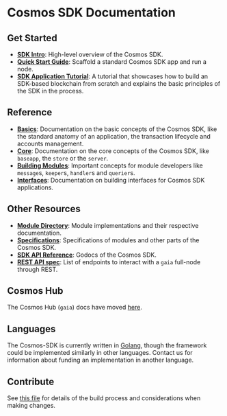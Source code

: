 <!--
layout: homepage
title: Cosmos SDK Documentation
description: Cosmos SDK is the world’s most popular framework for building application-specific blockchains.
sections:
  - title: Introduction
    desc: High-level overview of the Cosmos SDK.
    url: /intro/overview.html
    icon: introduction
  - title: Basics
    desc: Anatomy of a blockchain, transaction lifecycle, accounts and more.
    icon: basics
    url: /basics/app-anatomy.html
  - title: Core Concepts
    desc: Read about the core concepts like `baseapp`, the store, or the server.
    icon: core
    url: /core/baseapp.html
  - title: Building Modules
    desc: Discover how to build modules for the Cosmos SDK.
    icon: modules
    url: /building-modules/intro.html
  - title: Interfaces
    desc: Build interfaces for Cosmos SDK applications.
    icon: interfaces
    url: /interfaces/interfaces-intro.html
  - title: Modules
    desc: Explore existing modules to build your application with.
    icon: specifications
    url: /modules/
  - title: Upgrading to v0.40.0
    desc: Upgrade a chain to use Cosmos-SDK v0.40.0
    icon: upgrades
    url: /upgrades
stack:
  - title: Cosmos Hub
    desc: The first of thousands of interconnected blockchains on the Cosmos Network.
    color: "#BA3FD9"
    label: hub
    url: http://hub.cosmos.network
  - title: Tendermint Core
    desc: The leading BFT engine for building blockchains, powering Cosmos SDK.
    color: "#00BB00"
    label: core
    url: http://docs.tendermint.com
footer:
  newsletter: false
aside: false
-->

# Cosmos SDK Documentation

## Get Started

- **[SDK Intro](./intro/overview.md)**: High-level overview of the Cosmos SDK.
- **[Quick Start Guide](./using-the-sdk/quick-start.md)**: Scaffold a standard Cosmos SDK app and run a node. 
- **[SDK Application Tutorial](https://github.com/cosmos/sdk-application-tutorial)**: A tutorial that showcases how to build an SDK-based blockchain from scratch and explains the basic principles of the SDK in the process.

## Reference

- **[Basics](./basics/)**: Documentation on the basic concepts of the Cosmos SDK, like the standard anatomy of an application, the transaction lifecycle and accounts management.
- **[Core](./core/)**: Documentation on the core concepts of the Cosmos SDK, like `baseapp`, the `store` or the `server`.
- **[Building Modules](./building-modules/)**: Important concepts for module developers like `message`s, `keeper`s, `handler`s and `querier`s.
- **[Interfaces](./interfaces/)**: Documentation on building interfaces for Cosmos SDK applications.

## Other Resources

- **[Module Directory](../x/)**: Module implementations and their respective documentation.
- **[Specifications](./spec/)**: Specifications of modules and other parts of the Cosmos SDK.
- **[SDK API Reference](https://godoc.org/github.com/cosmos/cosmos-sdk)**: Godocs of the Cosmos SDK.
- **[REST API spec](https://cosmos.network/rpc/)**: List of endpoints to interact with a `gaia` full-node through REST.

## Cosmos Hub

The Cosmos Hub (`gaia`) docs have moved [here](https://github.com/cosmos/gaia/tree/master/docs).

## Languages

The Cosmos-SDK is currently written in [Golang](https://golang.org/), though the
framework could be implemented similarly in other languages.
Contact us for information about funding an implementation in another language.

## Contribute

See [this file](https://github.com/cosmos/cosmos-sdk/blob/master/docs/DOCS_README.md) for details of the build process and
considerations when making changes.
